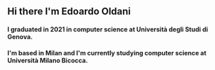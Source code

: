 ## Hi there I'm Edoardo Oldani
#### I graduated in 2021 in computer science at Università degli Studi di Genova.
#### I'm based in Milan and I'm currently studying computer science at Università Milano Bicocca.
 
